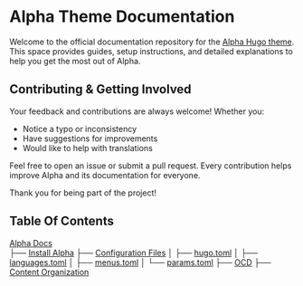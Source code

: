 # Alpha Theme Documentation

Welcome to the official documentation repository for the [Alpha Hugo theme](https://alpha.oxypteros.com/). This space provides guides, setup instructions, and detailed explanations to help you get the most out of Alpha.

## Contributing & Getting Involved
Your feedback and contributions are always welcome! Whether you:
- Notice a typo or inconsistency
- Have suggestions for improvements
- Would like to help with translations

Feel free to open an issue or submit a pull request. Every contribution helps improve Alpha and its documentation for everyone.

Thank you for being part of the project!

## Table Of Contents

[Alpha Docs](https://alpha.oxypteros.com/docs)  
├── [Install Alpha](https://alpha.oxypteros.com/docs/install-alpha)
├── [Configuration Files](https://alpha.oxypteros.com/docs/config)
│   ├── [hugo.toml](https://alpha.oxypteros.com/docs/config/hugo-toml)
│   ├── [languages.toml](https://alpha.oxypteros.com/docs/configu/languages-toml)
│   ├── [menus.toml](https://alpha.oxypteros.com/docs/config/menu-toml)
│   └── [params.toml](https://alpha.oxypteros.com/docs/config/params-toml)
├── [OCD](https://alpha.oxypteros.com/docs/ocd) 
├── [Content Organization](https://alpha.oxypteros.com/docs/content-organization) 
<!--
```
Alpha Docs 
├── Install Alpha 
├── Configuration Files 
│   ├── hugo.toml
│   ├── languages.toml
│   ├── menus.toml
│   └── params.toml
├── OCD 
├── Content Organization 
├── Shortcodes (Category: Content)
│   ├── Hero Shortcode
│   ├── Text Snippet Shortcode
│   ├── Numbered List Shortcode
│   ├── Text Content Shortcodes
│   └── ...Other Shortcodes
├── Content Creation (Category: Content)
│   ├── Homepage
│   ├── List Page (Section)
│   ├── Page 
│   ├── Page Markdown
│   ├── Story
│   ├── Story Markdown
│   ├── Utility
│   ├── Taxonomy (To do)
│   └── Terms (To do)
├── Multilingual (Category: Content) 
│   ├── Single Language
│   ├── Multiple Language
│   └── Translating Alpha
├── Integrations (Category: Integrations)
│   ├── Pagefind
│   ├── Contact (to-do)
│   └── Goatcounter
├── Deployment (Category: Deployment)
│   ├── Cloudflare Pages
│   ├── Vercel 
│   └── Netlify
├── Update Alpha and Hugo (Category: Maintenance) (To do)
├── Devloping Alphs (Category: ???) (To do)
│   ├── Node.js 
│   ├── Tailwind (To do)
│   └── Vanilla CSS
└── Contribute (Category: ???) (To do)
```
-->